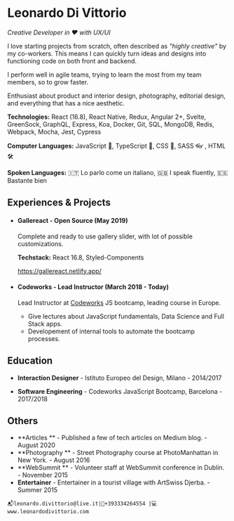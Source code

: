 # Leonardo Di Vittorio 

*Creative Developer in ❤️ with UX/UI*

I love starting projects from scratch, often described as *"highly creative"* by my co-workers. This means I can quickly turn ideas and designs into functioning code on both front and backend. 

I perform well in agile teams, trying to learn the most from my team members, so to grow faster.

Enthusiast about product and interior design, photography, editorial design, and everything that has a nice aesthetic.

**Technologies:** React (16.8), React Native, Redux, Angular 2+, Svelte, GreenSock, GraphQL, Express, Koa, Docker, Git, SQL, MongoDB, Redis, Webpack, Mocha, Jest, Cypress

**Computer Languages:**  JavaScript 🔮, TypeScript 🚧, CSS 🎨, SASS 👓 , HTML 🛠

**Spoken Languages:** 🇮🇹 Lo parlo come un italiano,  🇬🇧 I speak fluently,  🇪🇸 Bastante bien

## Experiences & Projects

- #### Gallereact - Open Source (May 2019)

  Complete and ready to use gallery slider, with lot of possible customizations.

  **Techstack:** React 16.8, Styled-Components

  https://gallereact.netlify.app/

- #### Codeworks - Lead Instructor (March 2018 - Today)

  Lead Instructor at [Codeworks](https://codeworks.me) JS bootcamp, leading course in Europe. 

  - Give lectures about JavaScript fundamentals, Data Science and Full Stack apps. 
  - Developement of internal tools to automate the bootcamp processes. 

## Education

- **Interaction Designer**  - Istituto Europeo del Design, Milano - 2014/2017

* **Software Engineering**  - Codeworks JavaScript Bootcamp, Barcelona - 2017/2018

## Others

* **Articles ** - Published a few of tech articles on Medium blog. - August 2020
* **Photography ** - Street Photography course at PhotoManhattan in New York. - August 2016
* **WebSummit ** - Volunteer staff at WebSummit conference in Dublin. - November 2015
* **Entertainer**  - Entertainer in a tourist village with ArtSwiss Djerba. - Summer 2015

 `📬leonardo.divittorio@live.it|📱+393334264554 |💻www.leonardodivittorio.com`
